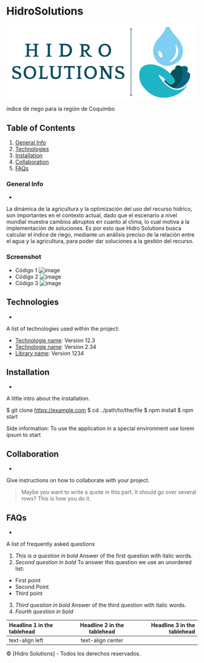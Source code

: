 # HidroSolutions
![Hidro Solutions](https://github.com/MaricelaFlores/HIDRO_SOLUTIONS1/blob/main/logo2.jpg)

índice de riego para la región de Coquimbo
## Table of Contents
1. [General Info](#general-info)
2. [Technologies](#technologies)
3. [Installation](#installation)
4. [Collaboration](#collaboration)
5. [FAQs](#faqs)
### General Info
*
La dinámica de la agricultura y la optimización del uso del recurso hídrico, son importantes en el contexto actual, dado que el escenario a nivel mundial muestra cambios abruptos en cuanto al clima, lo cual motiva a la implementación de soluciones. Es por esto que Hidro Solutions busca calcular el índice de riego, mediante un análisis preciso de la relación entre el agua y la agricultura, para poder dar soluciones a la gestión del recurso. 
### Screenshot
+ Código 1
  ![image]()
+ Código 2
  ![image]()
+ Código 3
  ![image]()

## Technologies
*
A list of technologies used within the project:
* [Technologie name](https://example.com): Version 12.3 
* [Technologie name](https://example.com): Version 2.34
* [Library name](https://example.com): Version 1234
## Installation
*
A little intro about the installation. 

$ git clone https://example.com
$ cd ../path/to/the/file
$ npm install
$ npm start

Side information: To use the application in a special environment use lorem ipsum to start
## Collaboration
*
Give instructions on how to collaborate with your project.
> Maybe you want to write a quote in this part. 
> It should go over several rows?
> This is how you do it.
## FAQs
*
A list of frequently asked questions
1. *This is a question in bold*
Answer of the first question with italic words. 
2. _Second question in bold_ 
To answer this question we use an unordered list:
* First point
* Second Point
* Third point
3. *Third question in bold*
Answer of the third question with italic words.
4. *Fourth question in bold*

| Headline 1 in the tablehead | Headline 2 in the tablehead | Headline 3 in the tablehead |
|:---------------------------|:--------------------------:|--------------------------:|
| text-align left            |   text-align center       | 

© [Hidro Solutions] - Todos los derechos reservados.
